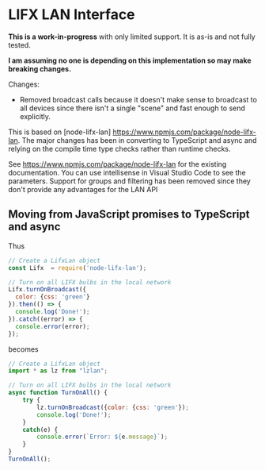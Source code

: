 LIFX LAN Interface
===============

**This is a work-in-progress** with only limited support. It is as-is and not fully tested.

**I am assuming no one is depending on this implementation so may make breaking changes.**

Changes:
* Removed broadcast calls because it doesn't make sense to broadcast to all devices since there isn't a single "scene" and fast enough to send explicitly.

This is based on [node-lifx-lan] https://www.npmjs.com/package/node-lifx-lan. The major changes has been in converting to TypeScript and async and relying on the compile time type checks rather than runtime checks.

See https://www.npmjs.com/package/node-lifx-lan for the existing documentation. You can use intellisense in Visual Studio Code to see the parameters. Support for groups and filtering has been removed since they don't provide any advantages for the LAN API

## Moving from JavaScript promises to TypeScript and async

Thus 

```JavaScript
// Create a LifxLan object
const Lifx  = require('node-lifx-lan');

// Turn on all LIFX bulbs in the local network
Lifx.turnOnBroadcast({
  color: {css: 'green'}
}).then(() => {
  console.log('Done!');
}).catch((error) => {
  console.error(error);
});
```

becomes

```JavaScript
// Create a LifxLan object
import * as lz from "lzlan";

// Turn on all LIFX bulbs in the local network
async function TurnOnAll() {
    try {
        lz.turnOnBroadcast({color: {css: 'green'});
        console.log('Done!');
    }
    catch(e) {
        console.error(`Error: ${e.message}`);
    }
}
TurnOnAll();
```
